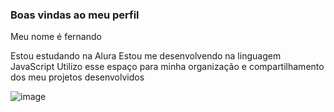 ### Boas vindas ao meu perfil

Meu nome é fernando

Estou estudando na Alura
Estou me desenvolvendo na linguagem JavaScript
Utilizo esse espaço para minha organização e compartilhamento dos meu projetos desenvolvidos

![image](https://github.com/user-attachments/assets/fc16b3f7-bf38-4dea-bb1e-81ff60801f85)

